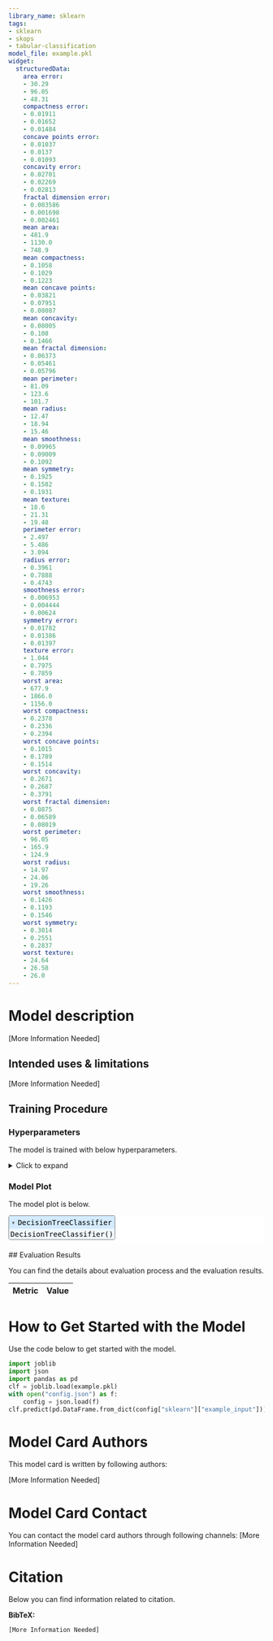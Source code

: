 ```yaml
---
library_name: sklearn
tags:
- sklearn
- skops
- tabular-classification
model_file: example.pkl
widget:
  structuredData:
    area error:
    - 30.29
    - 96.05
    - 48.31
    compactness error:
    - 0.01911
    - 0.01652
    - 0.01484
    concave points error:
    - 0.01037
    - 0.0137
    - 0.01093
    concavity error:
    - 0.02701
    - 0.02269
    - 0.02813
    fractal dimension error:
    - 0.003586
    - 0.001698
    - 0.002461
    mean area:
    - 481.9
    - 1130.0
    - 748.9
    mean compactness:
    - 0.1058
    - 0.1029
    - 0.1223
    mean concave points:
    - 0.03821
    - 0.07951
    - 0.08087
    mean concavity:
    - 0.08005
    - 0.108
    - 0.1466
    mean fractal dimension:
    - 0.06373
    - 0.05461
    - 0.05796
    mean perimeter:
    - 81.09
    - 123.6
    - 101.7
    mean radius:
    - 12.47
    - 18.94
    - 15.46
    mean smoothness:
    - 0.09965
    - 0.09009
    - 0.1092
    mean symmetry:
    - 0.1925
    - 0.1582
    - 0.1931
    mean texture:
    - 18.6
    - 21.31
    - 19.48
    perimeter error:
    - 2.497
    - 5.486
    - 3.094
    radius error:
    - 0.3961
    - 0.7888
    - 0.4743
    smoothness error:
    - 0.006953
    - 0.004444
    - 0.00624
    symmetry error:
    - 0.01782
    - 0.01386
    - 0.01397
    texture error:
    - 1.044
    - 0.7975
    - 0.7859
    worst area:
    - 677.9
    - 1866.0
    - 1156.0
    worst compactness:
    - 0.2378
    - 0.2336
    - 0.2394
    worst concave points:
    - 0.1015
    - 0.1789
    - 0.1514
    worst concavity:
    - 0.2671
    - 0.2687
    - 0.3791
    worst fractal dimension:
    - 0.0875
    - 0.06589
    - 0.08019
    worst perimeter:
    - 96.05
    - 165.9
    - 124.9
    worst radius:
    - 14.97
    - 24.86
    - 19.26
    worst smoothness:
    - 0.1426
    - 0.1193
    - 0.1546
    worst symmetry:
    - 0.3014
    - 0.2551
    - 0.2837
    worst texture:
    - 24.64
    - 26.58
    - 26.0
---
```


# Model description

[More Information Needed]

## Intended uses & limitations

[More Information Needed]

## Training Procedure

### Hyperparameters

The model is trained with below hyperparameters.

<details>
<summary> Click to expand </summary>

| Hyperparameter           | Value   |
|--------------------------|---------|
| ccp_alpha                | 0.0     |
| class_weight             |         |
| criterion                | gini    |
| max_depth                |         |
| max_features             |         |
| max_leaf_nodes           |         |
| min_impurity_decrease    | 0.0     |
| min_samples_leaf         | 1       |
| min_samples_split        | 2       |
| min_weight_fraction_leaf | 0.0     |
| random_state             |         |
| splitter                 | best    |

</details>

### Model Plot

The model plot is below.

<style>#sk-e8a885f1-cbc4-4c9a-b46b-c755fe7af8fe {color: black;background-color: white;}#sk-e8a885f1-cbc4-4c9a-b46b-c755fe7af8fe pre{padding: 0;}#sk-e8a885f1-cbc4-4c9a-b46b-c755fe7af8fe div.sk-toggleable {background-color: white;}#sk-e8a885f1-cbc4-4c9a-b46b-c755fe7af8fe label.sk-toggleable__label {cursor: pointer;display: block;width: 100%;margin-bottom: 0;padding: 0.3em;box-sizing: border-box;text-align: center;}#sk-e8a885f1-cbc4-4c9a-b46b-c755fe7af8fe label.sk-toggleable__label-arrow:before {content: "▸";float: left;margin-right: 0.25em;color: #696969;}#sk-e8a885f1-cbc4-4c9a-b46b-c755fe7af8fe label.sk-toggleable__label-arrow:hover:before {color: black;}#sk-e8a885f1-cbc4-4c9a-b46b-c755fe7af8fe div.sk-estimator:hover label.sk-toggleable__label-arrow:before {color: black;}#sk-e8a885f1-cbc4-4c9a-b46b-c755fe7af8fe div.sk-toggleable__content {max-height: 0;max-width: 0;overflow: hidden;text-align: left;background-color: #f0f8ff;}#sk-e8a885f1-cbc4-4c9a-b46b-c755fe7af8fe div.sk-toggleable__content pre {margin: 0.2em;color: black;border-radius: 0.25em;background-color: #f0f8ff;}#sk-e8a885f1-cbc4-4c9a-b46b-c755fe7af8fe input.sk-toggleable__control:checked~div.sk-toggleable__content {max-height: 200px;max-width: 100%;overflow: auto;}#sk-e8a885f1-cbc4-4c9a-b46b-c755fe7af8fe input.sk-toggleable__control:checked~label.sk-toggleable__label-arrow:before {content: "▾";}#sk-e8a885f1-cbc4-4c9a-b46b-c755fe7af8fe div.sk-estimator input.sk-toggleable__control:checked~label.sk-toggleable__label {background-color: #d4ebff;}#sk-e8a885f1-cbc4-4c9a-b46b-c755fe7af8fe div.sk-label input.sk-toggleable__control:checked~label.sk-toggleable__label {background-color: #d4ebff;}#sk-e8a885f1-cbc4-4c9a-b46b-c755fe7af8fe input.sk-hidden--visually {border: 0;clip: rect(1px 1px 1px 1px);clip: rect(1px, 1px, 1px, 1px);height: 1px;margin: -1px;overflow: hidden;padding: 0;position: absolute;width: 1px;}#sk-e8a885f1-cbc4-4c9a-b46b-c755fe7af8fe div.sk-estimator {font-family: monospace;background-color: #f0f8ff;border: 1px dotted black;border-radius: 0.25em;box-sizing: border-box;margin-bottom: 0.5em;}#sk-e8a885f1-cbc4-4c9a-b46b-c755fe7af8fe div.sk-estimator:hover {background-color: #d4ebff;}#sk-e8a885f1-cbc4-4c9a-b46b-c755fe7af8fe div.sk-parallel-item::after {content: "";width: 100%;border-bottom: 1px solid gray;flex-grow: 1;}#sk-e8a885f1-cbc4-4c9a-b46b-c755fe7af8fe div.sk-label:hover label.sk-toggleable__label {background-color: #d4ebff;}#sk-e8a885f1-cbc4-4c9a-b46b-c755fe7af8fe div.sk-serial::before {content: "";position: absolute;border-left: 1px solid gray;box-sizing: border-box;top: 2em;bottom: 0;left: 50%;}#sk-e8a885f1-cbc4-4c9a-b46b-c755fe7af8fe div.sk-serial {display: flex;flex-direction: column;align-items: center;background-color: white;padding-right: 0.2em;padding-left: 0.2em;}#sk-e8a885f1-cbc4-4c9a-b46b-c755fe7af8fe div.sk-item {z-index: 1;}#sk-e8a885f1-cbc4-4c9a-b46b-c755fe7af8fe div.sk-parallel {display: flex;align-items: stretch;justify-content: center;background-color: white;}#sk-e8a885f1-cbc4-4c9a-b46b-c755fe7af8fe div.sk-parallel::before {content: "";position: absolute;border-left: 1px solid gray;box-sizing: border-box;top: 2em;bottom: 0;left: 50%;}#sk-e8a885f1-cbc4-4c9a-b46b-c755fe7af8fe div.sk-parallel-item {display: flex;flex-direction: column;position: relative;background-color: white;}#sk-e8a885f1-cbc4-4c9a-b46b-c755fe7af8fe div.sk-parallel-item:first-child::after {align-self: flex-end;width: 50%;}#sk-e8a885f1-cbc4-4c9a-b46b-c755fe7af8fe div.sk-parallel-item:last-child::after {align-self: flex-start;width: 50%;}#sk-e8a885f1-cbc4-4c9a-b46b-c755fe7af8fe div.sk-parallel-item:only-child::after {width: 0;}#sk-e8a885f1-cbc4-4c9a-b46b-c755fe7af8fe div.sk-dashed-wrapped {border: 1px dashed gray;margin: 0 0.4em 0.5em 0.4em;box-sizing: border-box;padding-bottom: 0.4em;background-color: white;position: relative;}#sk-e8a885f1-cbc4-4c9a-b46b-c755fe7af8fe div.sk-label label {font-family: monospace;font-weight: bold;background-color: white;display: inline-block;line-height: 1.2em;}#sk-e8a885f1-cbc4-4c9a-b46b-c755fe7af8fe div.sk-label-container {position: relative;z-index: 2;text-align: center;}#sk-e8a885f1-cbc4-4c9a-b46b-c755fe7af8fe div.sk-container {/* jupyter's `normalize.less` sets `[hidden] { display: none; }` but bootstrap.min.css set `[hidden] { display: none !important; }` so we also need the `!important` here to be able to override the default hidden behavior on the sphinx rendered scikit-learn.org. See: https://github.com/scikit-learn/scikit-learn/issues/21755 */display: inline-block !important;position: relative;}#sk-e8a885f1-cbc4-4c9a-b46b-c755fe7af8fe div.sk-text-repr-fallback {display: none;}</style><div id="sk-e8a885f1-cbc4-4c9a-b46b-c755fe7af8fe" class="sk-top-container"><div class="sk-text-repr-fallback"><pre>DecisionTreeClassifier()</pre><b>Please rerun this cell to show the HTML repr or trust the notebook.</b></div><div class="sk-container" hidden><div class="sk-item"><div class="sk-estimator sk-toggleable"><input class="sk-toggleable__control sk-hidden--visually" id="baa9fb41-2382-4981-824f-a69815f63fd3" type="checkbox" checked><label for="baa9fb41-2382-4981-824f-a69815f63fd3" class="sk-toggleable__label sk-toggleable__label-arrow">DecisionTreeClassifier</label><div class="sk-toggleable__content"><pre>DecisionTreeClassifier()</pre></div></div></div></div></div>

## Evaluation Results

You can find the details about evaluation process and the evaluation results.



| Metric   | Value   |
|----------|---------|

# How to Get Started with the Model

Use the code below to get started with the model.

```python
import joblib
import json
import pandas as pd
clf = joblib.load(example.pkl)
with open("config.json") as f:
    config = json.load(f)
clf.predict(pd.DataFrame.from_dict(config["sklearn"]["example_input"]))
```


# Model Card Authors

This model card is written by following authors:

[More Information Needed]

# Model Card Contact

You can contact the model card authors through following channels:
[More Information Needed]

# Citation

Below you can find information related to citation.

**BibTeX:**
```
[More Information Needed]
```